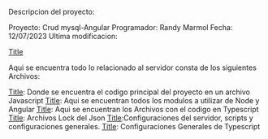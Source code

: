 Descripcion del proyecto:

Proyecto: Crud mysql-Angular
Programador: Randy Marmol
Fecha: 12/07/2023
Ultima modificacion:

[Title](server)

Aqui se encuentra todo lo relacionado al servidor consta de los siguientes Archivos:

 [Title](server/build): Donde se encuentra el codigo principal del proyecto en un archivo Javascript
 [Title](server/node_modules): Aqui se encuentran todos los modulos a utilizar de Node y Angular
 [Title](server/src): Aqui se encuentran los Archivos con el codigo en Typescript
 [Title](server/package-lock.json): Archivos Lock del Json
 [Title](server/package.json):Configuraciones del servidor, scripts y configuraciones generales.
 [Title](server/tsconfig.json): Configuraciones Generales de Typescript
